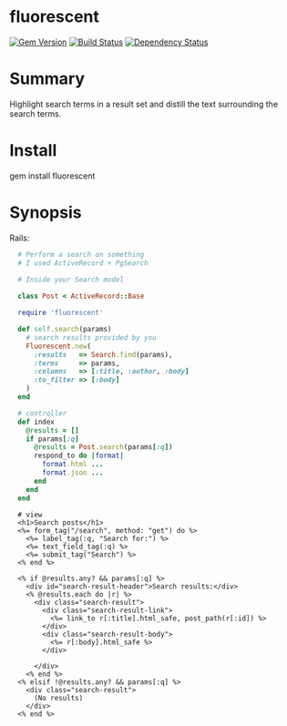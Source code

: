 fluorescent
===========
[![Gem Version](https://badge.fury.io/rb/fluorescent.svg)](http://badge.fury.io/rb/fluorescent) [![Build Status](https://travis-ci.org/dhoss/fluorescent.svg?branch=master)](https://travis-ci.org/dhoss/fluorescent) [![Dependency Status](https://gemnasium.com/dhoss/fluorescent.svg)](https://gemnasium.com/dhoss/fluorescent)

Summary
=======
Highlight search terms in a result set and distill the text surrounding the search terms.

Install
=======


  gem install fluorescent

Synopsis
========

Rails:
```ruby
  # Perform a search on something
  # I used ActiveRecord + PgSearch
  
  # Inside your Search model

  class Post < ActiveRecord::Base

  require 'fluorescent'

  def self.search(params)
    # search results provided by you
    Fluorescent.new(
      :results   => Search.find(params),
      :terms     => params,
      :columns   => [:title, :author, :body]
      :to_filter => [:body]
    )
  end 

  # controller
  def index
    @results = []
    if params[:q]
      @results = Post.search(params[:q])
      respond_to do |format|
        format.html ...
        format.json ...
      end
    end
  end
```
```erb
  # view
  <h1>Search posts</h1>
  <%= form_tag("/search", method: "get") do %>
    <%= label_tag(:q, "Search for:") %>
    <%= text_field_tag(:q) %>
    <%= submit_tag("Search") %>
  <% end %>

  <% if @results.any? && params[:q] %>
    <div id="search-result-header">Search results:</div>
    <% @results.each do |r| %>
      <div class="search-result">
        <div class="search-result-link">
          <%= link_to r[:title].html_safe, post_path(r[:id]) %>
        </div>
        <div class="search-result-body">
          <%= r[:body].html_safe %>
        </div>

      </div>
    <% end %>
  <% elsif !@results.any? && params[:q] %>
    <div class="search-result">
      (No results)
    </div>
  <% end %>
```
  
